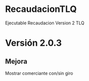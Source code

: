 # RecaudacionTLQ
Ejecutable Recaudacion Version 2 TLQ

# Versión 2.0.3

## Mejora 
Mostrar comerciante con/sin giro
